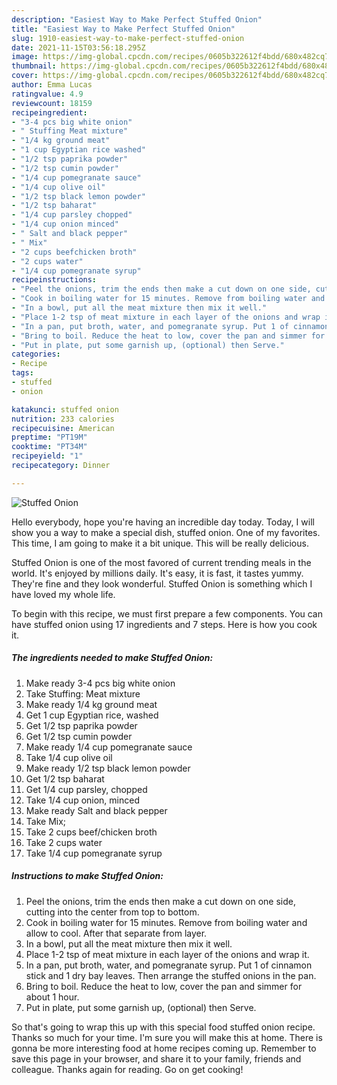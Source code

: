```yaml
---
description: "Easiest Way to Make Perfect Stuffed Onion"
title: "Easiest Way to Make Perfect Stuffed Onion"
slug: 1910-easiest-way-to-make-perfect-stuffed-onion
date: 2021-11-15T03:56:18.295Z
image: https://img-global.cpcdn.com/recipes/0605b322612f4bdd/680x482cq70/stuffed-onion-recipe-main-photo.jpg
thumbnail: https://img-global.cpcdn.com/recipes/0605b322612f4bdd/680x482cq70/stuffed-onion-recipe-main-photo.jpg
cover: https://img-global.cpcdn.com/recipes/0605b322612f4bdd/680x482cq70/stuffed-onion-recipe-main-photo.jpg
author: Emma Lucas
ratingvalue: 4.9
reviewcount: 18159
recipeingredient:
- "3-4 pcs big white onion"
- " Stuffing Meat mixture"
- "1/4 kg ground meat"
- "1 cup Egyptian rice washed"
- "1/2 tsp paprika powder"
- "1/2 tsp cumin powder"
- "1/4 cup pomegranate sauce"
- "1/4 cup olive oil"
- "1/2 tsp black lemon powder"
- "1/2 tsp baharat"
- "1/4 cup parsley chopped"
- "1/4 cup onion minced"
- " Salt and black pepper"
- " Mix"
- "2 cups beefchicken broth"
- "2 cups water"
- "1/4 cup pomegranate syrup"
recipeinstructions:
- "Peel the onions, trim the ends then make a cut down on one side, cutting into the center from top to bottom."
- "Cook in boiling water for 15 minutes. Remove from boiling water and allow to cool. After that separate from layer."
- "In a bowl, put all the meat mixture then mix it well."
- "Place 1-2 tsp of meat mixture in each layer of the onions and wrap it."
- "In a pan, put broth, water, and pomegranate syrup. Put 1 of cinnamon stick and 1 dry bay leaves. Then arrange the stuffed onions in the pan."
- "Bring to boil. Reduce the heat to low, cover the pan and simmer for about 1 hour."
- "Put in plate, put some garnish up, (optional) then Serve."
categories:
- Recipe
tags:
- stuffed
- onion

katakunci: stuffed onion 
nutrition: 233 calories
recipecuisine: American
preptime: "PT19M"
cooktime: "PT34M"
recipeyield: "1"
recipecategory: Dinner

---
```



![Stuffed Onion](https://img-global.cpcdn.com/recipes/0605b322612f4bdd/680x482cq70/stuffed-onion-recipe-main-photo.jpg)

Hello everybody, hope you're having an incredible day today. Today, I will show you a way to make a special dish, stuffed onion. One of my favorites. This time, I am going to make it a bit unique. This will be really delicious.

Stuffed Onion is one of the most favored of current trending meals in the world. It's enjoyed by millions daily. It's easy, it is fast, it tastes yummy. They're fine and they look wonderful. Stuffed Onion is something which I have loved my whole life.




To begin with this recipe, we must first prepare a few components. You can have stuffed onion using 17 ingredients and 7 steps. Here is how you cook it.

<!--inarticleads1-->

##### The ingredients needed to make Stuffed Onion:

1. Make ready 3-4 pcs big white onion
1. Take  Stuffing: Meat mixture
1. Make ready 1/4 kg ground meat
1. Get 1 cup Egyptian rice, washed
1. Get 1/2 tsp paprika powder
1. Get 1/2 tsp cumin powder
1. Make ready 1/4 cup pomegranate sauce
1. Take 1/4 cup olive oil
1. Make ready 1/2 tsp black lemon powder
1. Get 1/2 tsp baharat
1. Get 1/4 cup parsley, chopped
1. Take 1/4 cup onion, minced
1. Make ready  Salt and black pepper
1. Take  Mix;
1. Take 2 cups beef/chicken broth
1. Take 2 cups water
1. Take 1/4 cup pomegranate syrup




<!--inarticleads2-->

##### Instructions to make Stuffed Onion:

1. Peel the onions, trim the ends then make a cut down on one side, cutting into the center from top to bottom.
1. Cook in boiling water for 15 minutes. Remove from boiling water and allow to cool. After that separate from layer.
1. In a bowl, put all the meat mixture then mix it well.
1. Place 1-2 tsp of meat mixture in each layer of the onions and wrap it.
1. In a pan, put broth, water, and pomegranate syrup. Put 1 of cinnamon stick and 1 dry bay leaves. Then arrange the stuffed onions in the pan.
1. Bring to boil. Reduce the heat to low, cover the pan and simmer for about 1 hour.
1. Put in plate, put some garnish up, (optional) then Serve.




So that's going to wrap this up with this special food stuffed onion recipe. Thanks so much for your time. I'm sure you will make this at home. There is gonna be more interesting food at home recipes coming up. Remember to save this page in your browser, and share it to your family, friends and colleague. Thanks again for reading. Go on get cooking!
